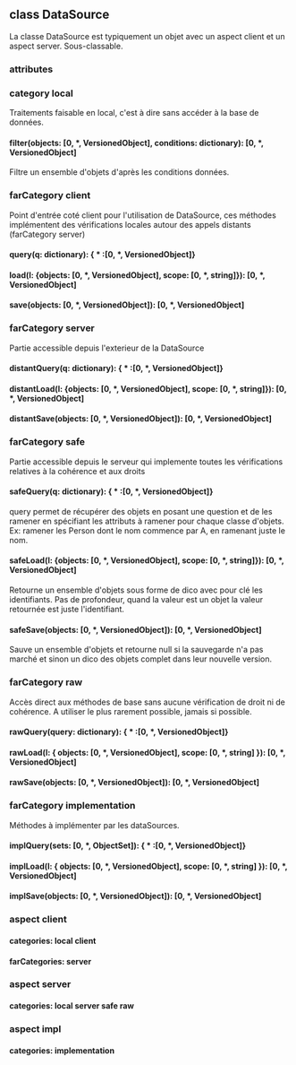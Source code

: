 ## class DataSource

La classe DataSource est typiquement un objet avec un aspect client et un aspect server.
Sous-classable.

### attributes

### category local

Traitements faisable en local, c'est à dire sans accéder à la base de données.

#### filter(objects: [0, *, VersionedObject], conditions: dictionary): [0, *, VersionedObject]
Filtre un ensemble d'objets d'après les conditions données.

### farCategory client

Point d'entrée coté client pour l'utilisation de DataSource, ces méthodes implémentent des vérifications locales autour des appels distants (farCategory server)

#### query(q: dictionary): { * :[0, *, VersionedObject]}

#### load(l: {objects: [0, *, VersionedObject], scope: [0, *, string]}): [0, *, VersionedObject]

#### save(objects: [0, *, VersionedObject]): [0, *, VersionedObject]

### farCategory server

Partie accessible depuis l'exterieur de la DataSource

#### distantQuery(q: dictionary): { * :[0, *, VersionedObject]}

#### distantLoad(l: {objects: [0, *, VersionedObject], scope: [0, *, string]}): [0, *, VersionedObject]

#### distantSave(objects: [0, *, VersionedObject]): [0, *, VersionedObject]

### farCategory safe

Partie accessible depuis le serveur qui implemente toutes les vérifications relatives à la cohérence et aux droits

#### safeQuery(q: dictionary): { * :[0, *, VersionedObject]}
query permet de récupérer des objets en posant une question et de les ramener en spécifiant les attributs à ramener pour chaque classe d'objets.
Ex: ramener les Person dont le nom commence par A, en ramenant juste le nom.

#### safeLoad(l: {objects: [0, *, VersionedObject], scope: [0, *, string]}): [0, *, VersionedObject]
Retourne un ensemble d'objets sous forme de dico avec pour clé les identifiants.
Pas de profondeur, quand la valeur est un objet la valeur retournée est juste l'identifiant.

#### safeSave(objects: [0, *, VersionedObject]): [0, *, VersionedObject]
Sauve un ensemble d'objets et retourne null si la sauvegarde n'a pas marché et sinon un dico des objets complet dans leur nouvelle version.

### farCategory raw

Accès direct aux méthodes de base sans aucune vérification de droit ni de cohérence.
A utiliser le plus rarement possible, jamais si possible.

#### rawQuery(query: dictionary): { * :[0, *, VersionedObject]}
#### rawLoad(l: { objects: [0, *, VersionedObject], scope: [0, *, string] }): [0, *, VersionedObject]
#### rawSave(objects: [0, *, VersionedObject]): [0, *, VersionedObject]

### farCategory implementation

Méthodes à implémenter par les dataSources.

#### implQuery(sets: [0, *, ObjectSet]): { * :[0, *, VersionedObject]}
#### implLoad(l: { objects: [0, *, VersionedObject], scope: [0, *, string] }): [0, *, VersionedObject]
#### implSave(objects: [0, *, VersionedObject]): [0, *, VersionedObject]

### aspect client
#### categories: local client
#### farCategories: server

### aspect server
#### categories: local server safe raw

### aspect impl
#### categories: implementation
